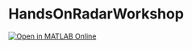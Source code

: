 # HandsOnRadarWorkshop
[![Open in MATLAB Online](https://www.mathworks.com/images/responsive/global/open-in-matlab-online.svg)](https://matlab.mathworks.com/open/github/v1?repo=samlehman00/HandsOnRadarWorkshop)